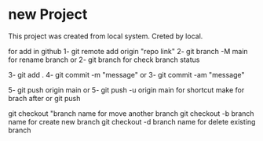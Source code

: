 # new Project
This project was created from local system.
Creted by local.

for add in github
1- git remote add origin "repo link"
2- git branch -M main for rename branch or
2- git branch for check branch status

3- git add .
4- git commit -m "message" or 
3-  git commit -am "message"

5- git push origin main or
5- git push -u origin main for shortcut make for brach after or
git push

git checkout "branch name for move another branch
git checkout -b branch name for create new branch
git checkout -d branch name for delete existing branch
